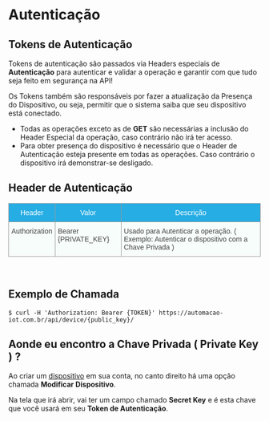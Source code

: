# Autenticação

## Tokens de Autenticação

Tokens de autenticação são passados via Headers especiais de **Autenticação** para autenticar e validar a operação e garantir com que tudo seja feito em segurança na API!

Os Tokens também são responsáveis por fazer a atualização da Presença do Dispositivo, ou seja, permitir que o sistema saiba que seu dispositivo está conectado.

*  Todas as operações exceto as de **GET** são necessárias a inclusão do Header Especial da operação, caso contrário não irá ter acesso.
*  Para obter presença do dispositivo é necessário que o Header de Autenticação esteja presente em todas as operações. Caso contrário o dispositivo irá demonstrar-se desligado.

## Header de Autenticação

  <style type="text/css">
  .tg  {border-collapse:collapse;border-spacing:0;border-color:#999;}
  .tg td{font-family:Arial, sans-serif;font-size:14px;padding:10px 5px;border-style:solid;border-width:1px;overflow:hidden;word-break:normal;border-color:#999;color:#444;background-color:#F7FDFA;}
  .tg th{font-family:Arial, sans-serif;font-size:14px;font-weight:normal;padding:10px 5px;border-style:solid;border-width:1px;overflow:hidden;word-break:normal;border-color:#999;color:#fff;background-color:#26ADE4;}
  .tg .tg-baqh{text-align:center;vertical-align:top}
  .tg .tg-yw4l{vertical-align:top}
  </style>
  <table class="tg">
  <tr>
    <th class="tg-baqh">Header</th>
    <th class="tg-baqh">Valor</th>
    <th class="tg-baqh">Descrição</th>
  </tr>
  <tr>
    <td class="tg-yw4l">Authorization</td>
    <td class="tg-yw4l">Bearer {PRIVATE_KEY}</td>
    <td class="tg-yw4l">Usado para Autenticar a operação. ( Exemplo: Autenticar o dispositivo com a Chave Privada )</td>
  </tr>
  </table>
  <br>

## Exemplo de Chamada
`$ curl -H 'Authorization: Bearer {TOKEN}' https://automacao-iot.com.br/api/device/{public_key}/`

## Aonde eu encontro a Chave Privada ( Private Key ) ?

Ao criar um [dispositivo](https://automacao-iot.com.br/iot/web/device/device-cadastrar) em sua conta, no canto direito há uma opção chamada **Modificar Dispositivo**.

Na tela que irá abrir, vai ter um campo chamado **Secret Key** e é esta chave que você usará em seu **Token de Autenticação**.
